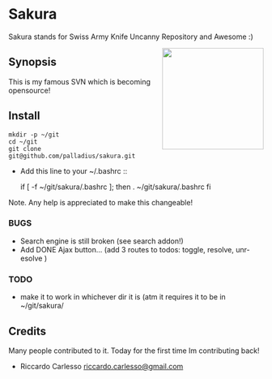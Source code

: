# Sakura

Sakura stands for Swiss Army Knife Uncanny Repository and Awesome :)

 <img src='https://github.com/palladius/sakura/raw/master/images/sakura.jpg' height='200' align='right' />

## Synopsis

This is my famous SVN which is becoming opensource!

## Install

	mkdir -p ~/git
	cd ~/git
	git clone git@github.com/palladius/sakura.git
- Add this line to your ~/.bashrc ::

	if [ -f ~/git/sakura/.bashrc ]; then
		. ~/git/sakura/.bashrc
	fi 

Note. Any help is appreciated to make this changeable!

### BUGS

- Search engine is still broken (see search addon!)
- Add DONE Ajax button... (add 3 routes to todos: toggle, resolve, unr-esolve )
    
### TODO 

- make it to work in whichever dir it is (atm it requires it to be in ~/git/sakura/

## Credits

Many people contributed to it. Today for the first time Im contributing back!

- Riccardo Carlesso <riccardo.carlesso@gmail.com>